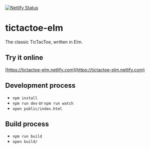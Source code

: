 [![Netlify Status](https://api.netlify.com/api/v1/badges/fd80bf21-abf3-44ed-8a49-d73a6700e3a2/deploy-status)](https://app.netlify.com/sites/tictactoe-elm/deploys)

# tictactoe-elm
The classic TicTacToe, written in Elm.

## Try it online

[https://tictactoe-elm.netlify.com](https://tictactoe-elm.netlify.com)

## Development process

* `npm install`
* `npm run dev` or `npm run watch`
* `open public/index.html`

## Build process

* `npm run build`
* `open build/`

